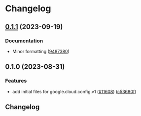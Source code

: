 # Changelog

## [0.1.1](https://github.com/googleapis/google-cloud-python/compare/google-cloud-config-v0.1.0...google-cloud-config-v0.1.1) (2023-09-19)


### Documentation

* Minor formatting ([9487380](https://github.com/googleapis/google-cloud-python/commit/94873808ece8059b07644a0a49dedf8e2906900a))

## 0.1.0 (2023-08-31)


### Features

* add initial files for google.cloud.config.v1 ([#11608](https://github.com/googleapis/google-cloud-python/issues/11608)) ([c53680f](https://github.com/googleapis/google-cloud-python/commit/c53680f647738b8fc3f9cce86455dd3f195e4ff6))

## Changelog
